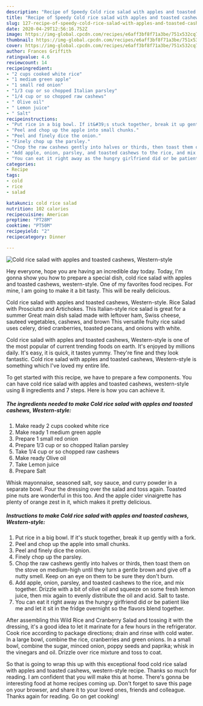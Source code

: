 ```yaml
---
description: "Recipe of Speedy Cold rice salad with apples and toasted cashews, Western-style"
title: "Recipe of Speedy Cold rice salad with apples and toasted cashews, Western-style"
slug: 127-recipe-of-speedy-cold-rice-salad-with-apples-and-toasted-cashews-western-style
date: 2020-04-29T12:56:16.752Z
image: https://img-global.cpcdn.com/recipes/e6aff3bf8f71a3be/751x532cq70/cold-rice-salad-with-apples-and-toasted-cashews-western-style-recipe-main-photo.jpg
thumbnail: https://img-global.cpcdn.com/recipes/e6aff3bf8f71a3be/751x532cq70/cold-rice-salad-with-apples-and-toasted-cashews-western-style-recipe-main-photo.jpg
cover: https://img-global.cpcdn.com/recipes/e6aff3bf8f71a3be/751x532cq70/cold-rice-salad-with-apples-and-toasted-cashews-western-style-recipe-main-photo.jpg
author: Frances Griffith
ratingvalue: 4.6
reviewcount: 14
recipeingredient:
- "2 cups cooked white rice"
- "1 medium green apple"
- "1 small red onion"
- "1/3 cup or so chopped Italian parsley"
- "1/4 cup or so chopped raw cashews"
- " Olive oil"
- " Lemon juice"
- " Salt"
recipeinstructions:
- "Put rice in a big bowl. If it&#39;s stuck together, break it up gently with a fork."
- "Peel and chop up the apple into small chunks."
- "Peel and finely dice the onion."
- "Finely chop up the parsley."
- "Chop the raw cashews gently into halves or thirds, then toast them on the stove on medium-high until they turn a gentle brown and give off a nutty smell. Keep on an eye on them to be sure they don&#39;t burn."
- "Add apple, onion, parsley, and toasted cashews to the rice, and mix together. Drizzle with a bit of olive oil and squeeze on some fresh lemon juice, then mix again to evenly distribute the oil and acid. Salt to taste."
- "You can eat it right away as the hungry girlfriend did or be patient like me and let it sit in the fridge overnight so the flavors blend together."
categories:
- Recipe
tags:
- cold
- rice
- salad

katakunci: cold rice salad 
nutrition: 102 calories
recipecuisine: American
preptime: "PT28M"
cooktime: "PT50M"
recipeyield: "2"
recipecategory: Dinner

---
```



![Cold rice salad with apples and toasted cashews, Western-style](https://img-global.cpcdn.com/recipes/e6aff3bf8f71a3be/751x532cq70/cold-rice-salad-with-apples-and-toasted-cashews-western-style-recipe-main-photo.jpg)

Hey everyone, hope you are having an incredible day today. Today, I'm gonna show you how to prepare a special dish, cold rice salad with apples and toasted cashews, western-style. One of my favorites food recipes. For mine, I am going to make it a bit tasty. This will be really delicious.

Cold rice salad with apples and toasted cashews, Western-style. Rice Salad with Prosciutto and Artichokes. This Italian-style rice salad is great for a summer Great main dish salad made with leftover ham, Swiss cheese, sauteed vegetables, cashews, and brown This versatile fruity rice salad uses celery, dried cranberries, toasted pecans, and onions with white.

Cold rice salad with apples and toasted cashews, Western-style is one of the most popular of current trending foods on earth. It's enjoyed by millions daily. It's easy, it is quick, it tastes yummy. They're fine and they look fantastic. Cold rice salad with apples and toasted cashews, Western-style is something which I've loved my entire life.


To get started with this recipe, we have to prepare a few components. You can have cold rice salad with apples and toasted cashews, western-style using 8 ingredients and 7 steps. Here is how you can achieve it.

<!--inarticleads1-->

##### The ingredients needed to make Cold rice salad with apples and toasted cashews, Western-style:

1. Make ready 2 cups cooked white rice
1. Make ready 1 medium green apple
1. Prepare 1 small red onion
1. Prepare 1/3 cup or so chopped Italian parsley
1. Take 1/4 cup or so chopped raw cashews
1. Make ready  Olive oil
1. Take  Lemon juice
1. Prepare  Salt


Whisk mayonnaise, seasoned salt, soy sauce, and curry powder in a separate bowl. Pour the dressing over the salad and toss again. Toasted pine nuts are wonderful in this too. And the apple cider vinaigrette has plenty of orange zest in it, which makes it pretty delicious. 

<!--inarticleads2-->

##### Instructions to make Cold rice salad with apples and toasted cashews, Western-style:

1. Put rice in a big bowl. If it&#39;s stuck together, break it up gently with a fork.
1. Peel and chop up the apple into small chunks.
1. Peel and finely dice the onion.
1. Finely chop up the parsley.
1. Chop the raw cashews gently into halves or thirds, then toast them on the stove on medium-high until they turn a gentle brown and give off a nutty smell. Keep on an eye on them to be sure they don&#39;t burn.
1. Add apple, onion, parsley, and toasted cashews to the rice, and mix together. Drizzle with a bit of olive oil and squeeze on some fresh lemon juice, then mix again to evenly distribute the oil and acid. Salt to taste.
1. You can eat it right away as the hungry girlfriend did or be patient like me and let it sit in the fridge overnight so the flavors blend together.


After assembling this Wild Rice and Cranberry Salad and tossing it with the dressing, it&#39;s a good idea to let it marinate for a few hours in the refrigerator. Cook rice according to package directions; drain and rinse with cold water. In a large bowl, combine the rice, cranberries and green onions. In a small bowl, combine the sugar, minced onion, poppy seeds and paprika; whisk in the vinegars and oil. Drizzle over rice mixture and toss to coat. 

So that is going to wrap this up with this exceptional food cold rice salad with apples and toasted cashews, western-style recipe. Thanks so much for reading. I am confident that you will make this at home. There's gonna be interesting food at home recipes coming up. Don't forget to save this page on your browser, and share it to your loved ones, friends and colleague. Thanks again for reading. Go on get cooking!

